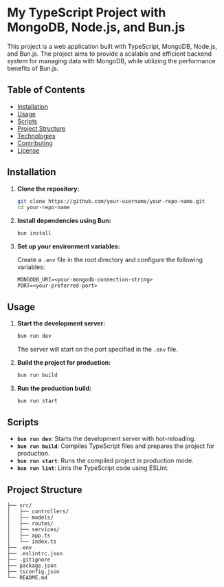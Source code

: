 # My TypeScript Project with MongoDB, Node.js, and Bun.js

This project is a web application built with TypeScript, MongoDB, Node.js, and Bun.js. The project aims to provide a scalable and efficient backend system for managing data with MongoDB, while utilizing the performance benefits of Bun.js.

## Table of Contents

- [Installation](#installation)
- [Usage](#usage)
- [Scripts](#scripts)
- [Project Structure](#project-structure)
- [Technologies](#technologies)
- [Contributing](#contributing)
- [License](#license)

## Installation

1. **Clone the repository:**

    ```bash
    git clone https://github.com/your-username/your-repo-name.git
    cd your-repo-name
    ```

2. **Install dependencies using Bun:**

    ```bash
    bun install
    ```

3. **Set up your environment variables:**

    Create a `.env` file in the root directory and configure the following variables:

    ```plaintext
    MONGODB_URI=<your-mongodb-connection-string>
    PORT=<your-preferred-port>
    ```

## Usage

1. **Start the development server:**

    ```bash
    bun run dev
    ```

    The server will start on the port specified in the `.env` file.

2. **Build the project for production:**

    ```bash
    bun run build
    ```

3. **Run the production build:**

    ```bash
    bun run start
    ```

## Scripts

- **`bun run dev`**: Starts the development server with hot-reloading.
- **`bun run build`**: Compiles TypeScript files and prepares the project for production.
- **`bun run start`**: Runs the compiled project in production mode.
- **`bun run lint`**: Lints the TypeScript code using ESLint.

## Project Structure

```plaintext
├── src/
│   ├── controllers/
│   ├── models/
│   ├── routes/
│   ├── services/
│   ├── app.ts
│   └── index.ts
├── .env
├── .eslintrc.json
├── .gitignore
├── package.json
├── tsconfig.json
└── README.md
